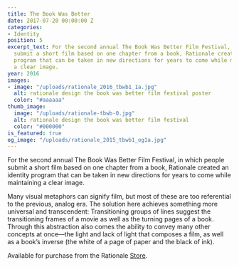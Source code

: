 ```yaml
---
title: The Book Was Better
date: 2017-07-20 00:00:00 Z
categories:
- Identity
position: 5
excerpt_text: For the second annual The Book Was Better Film Festival, in which people
  submit a short film based on one chapter from a book, Rationale created an identity
  program that can be taken in new directions for years to come while maintaining
  a clear image.
year: 2016
images:
- image: "/uploads/rationale_2016_tbwb1_1a.jpg"
  alt: rationale design the book was better film festival poster
  color: "#aaaaaa"
thumb_image:
  image: "/uploads/rationale-tbwb-0.jpg"
  alt: rationale design the book was better film festival
  color: "#000000"
is_featured: true
og_image: "/uploads/rationale_2015_tbwb1_og1a.jpg"
---
```


For the second annual The Book Was Better Film Festival, in which people submit a short film based on one chapter from a book, Rationale created an identity program that can be taken in new directions for years to come while maintaining a clear image.

Many visual metaphors can signify film, but most of these are too referential to the previous, analog era. The solution here achieves something more universal and transcendent: Transitioning groups of lines suggest the transitioning frames of a movie as well as the turning pages of a book. Through this abstraction also comes the ability to convey many other concepts at once—the light and lack of light that composes a film, as well as a book’s inverse (the white of a page of paper and the black of ink).

Available for purchase from the Rationale [Store](https://rationale-design.com/shop/the-book-was-better-poster/).